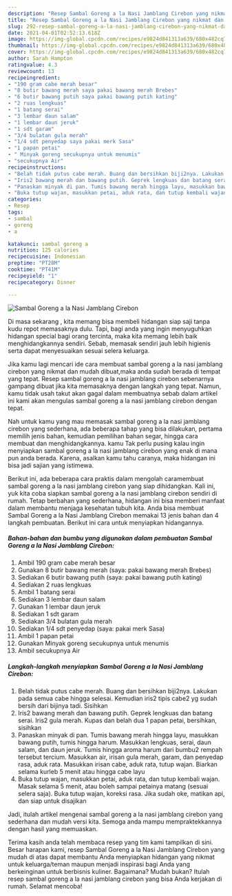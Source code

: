 ```yaml
---
description: "Resep Sambal Goreng a la Nasi Jamblang Cirebon yang nikmat dan Mudah Dibuat"
title: "Resep Sambal Goreng a la Nasi Jamblang Cirebon yang nikmat dan Mudah Dibuat"
slug: 292-resep-sambal-goreng-a-la-nasi-jamblang-cirebon-yang-nikmat-dan-mudah-dibuat
date: 2021-04-01T02:52:13.618Z
image: https://img-global.cpcdn.com/recipes/e9824d841313a639/680x482cq70/sambal-goreng-a-la-nasi-jamblang-cirebon-foto-resep-utama.jpg
thumbnail: https://img-global.cpcdn.com/recipes/e9824d841313a639/680x482cq70/sambal-goreng-a-la-nasi-jamblang-cirebon-foto-resep-utama.jpg
cover: https://img-global.cpcdn.com/recipes/e9824d841313a639/680x482cq70/sambal-goreng-a-la-nasi-jamblang-cirebon-foto-resep-utama.jpg
author: Sarah Hampton
ratingvalue: 4.3
reviewcount: 13
recipeingredient:
- "190 gram cabe merah besar"
- "8 butir bawang merah saya pakai bawang merah Brebes"
- "6 butir bawang putih saya pakai bawang putih kating"
- "2 ruas lengkuas"
- "1 batang serai"
- "3 lembar daun salam"
- "1 lembar daun jeruk"
- "1 sdt garam"
- "3/4 bulatan gula merah"
- "1/4 sdt penyedap saya pakai merk Sasa"
- "1 papan petai"
- " Minyak goreng secukupnya untuk menumis"
- "secukupnya Air"
recipeinstructions:
- "Belah tidak putus cabe merah. Buang dan bersihkan biji2nya. Lakukan pada semua cabe hingga selesai. Kemudian iris2 tipis cabe2 yg sudah bersih dari bijinya tadi. Sisihkan"
- "Iris2 bawang merah dan bawang putih. Geprek lengkuas dan batang serai. Iris2 gula merah. Kupas dan belah dua 1 papan petai, bersihkan, sisihkan"
- "Panaskan minyak di pan. Tumis bawang merah hingga layu, masukkan bawang putih, tumis hingga harum. Masukkan lengkuas, serai, daun salam, dan daun jeruk. Tumis hingga aroma harum dari bumbu2 rempah tersebut tercium. Masukkan air, irisan gula merah, garam, dan penyedap rasa, aduk rata. Masukkan irisan cabe, aduk rata, tutup wajan. Biarkan selama kurleb 5 menit atau hingga cabe layu"
- "Buka tutup wajan, masukkan petai, aduk rata, dan tutup kembali wajan. Masak selama 5 menit, atau boleh sampai petainya matang (sesuai selera saja). Buka tutup wajan, koreksi rasa. Jika sudah oke, matikan api, dan siap untuk disajikan"
categories:
- Resep
tags:
- sambal
- goreng
- a

katakunci: sambal goreng a 
nutrition: 125 calories
recipecuisine: Indonesian
preptime: "PT28M"
cooktime: "PT41M"
recipeyield: "1"
recipecategory: Dinner

---
```



![Sambal Goreng a la Nasi Jamblang Cirebon](https://img-global.cpcdn.com/recipes/e9824d841313a639/680x482cq70/sambal-goreng-a-la-nasi-jamblang-cirebon-foto-resep-utama.jpg)

Di masa  sekarang , kita memang bisa membeli hidangan siap saji tanpa kudu repot memasaknya dulu. Tapi, bagi anda yang ingin menyuguhkan hidangan special bagi orang tercinta, maka kita memang lebih baik menghidangkannya sendiri. Sebab, memasak sendiri jauh lebih higienis serta dapat menyesuaikan sesuai selera keluarga.

Jika kamu lagi mencari ide cara membuat sambal goreng a la nasi jamblang cirebon yang nikmat dan mudah dibuat,maka anda sudah berada di tempat yang tepat. Resep sambal goreng a la nasi jamblang cirebon  sebenarnya gampang dibuat jika kita memasaknya dengan langkah yang tepat. Namun, kamu tidak usah takut akan gagal dalam membuatnya 
sebab dalam artikel ini kami akan mengulas sambal goreng a la nasi jamblang cirebon dengan tepat.  



Nah untuk kamu yang mau memasak sambal goreng a la nasi jamblang cirebon yang sederhana, ada beberapa tahap yang bisa dilakukan, pertama memilih jenis bahan, kemudian pemilihan bahan segar, hingga cara membuat dan menghidangkannya. kamu Tak perlu pusing kalau ingin menyiapkan sambal goreng a la nasi jamblang cirebon yang enak di mana pun anda berada. Karena, asalkan kamu  tahu caranya, maka hidangan ini bisa jadi sajian yang istimewa.

Berikut ini, ada beberapa cara praktis  dalam mengolah caramembuat sambal goreng a la nasi jamblang cirebon yang siap dihidangkan. Kali ini, yuk kita coba siapkan sambal goreng a la nasi jamblang cirebon sendiri di rumah. Tetap berbahan yang sederhana, hidangan ini bisa memberi manfaat dalam membantu menjaga kesehatan tubuh kita. Anda bisa membuat Sambal Goreng a la Nasi Jamblang Cirebon memakai 13 jenis bahan dan 4 langkah pembuatan. Berikut ini cara untuk menyiapkan hidangannya.

<!--inarticleads1-->

##### Bahan-bahan dan bumbu yang digunakan dalam pembuatan Sambal Goreng a la Nasi Jamblang Cirebon:

1. Ambil 190 gram cabe merah besar
1. Gunakan 8 butir bawang merah (saya: pakai bawang merah Brebes)
1. Sediakan 6 butir bawang putih (saya: pakai bawang putih kating)
1. Sediakan 2 ruas lengkuas
1. Ambil 1 batang serai
1. Sediakan 3 lembar daun salam
1. Gunakan 1 lembar daun jeruk
1. Sediakan 1 sdt garam
1. Sediakan 3/4 bulatan gula merah
1. Sediakan 1/4 sdt penyedap (saya: pakai merk Sasa)
1. Ambil 1 papan petai
1. Gunakan  Minyak goreng secukupnya untuk menumis
1. Ambil secukupnya Air




<!--inarticleads2-->

##### Langkah-langkah menyiapkan Sambal Goreng a la Nasi Jamblang Cirebon:

1. Belah tidak putus cabe merah. Buang dan bersihkan biji2nya. Lakukan pada semua cabe hingga selesai. Kemudian iris2 tipis cabe2 yg sudah bersih dari bijinya tadi. Sisihkan
1. Iris2 bawang merah dan bawang putih. Geprek lengkuas dan batang serai. Iris2 gula merah. Kupas dan belah dua 1 papan petai, bersihkan, sisihkan
1. Panaskan minyak di pan. Tumis bawang merah hingga layu, masukkan bawang putih, tumis hingga harum. Masukkan lengkuas, serai, daun salam, dan daun jeruk. Tumis hingga aroma harum dari bumbu2 rempah tersebut tercium. Masukkan air, irisan gula merah, garam, dan penyedap rasa, aduk rata. Masukkan irisan cabe, aduk rata, tutup wajan. Biarkan selama kurleb 5 menit atau hingga cabe layu
1. Buka tutup wajan, masukkan petai, aduk rata, dan tutup kembali wajan. Masak selama 5 menit, atau boleh sampai petainya matang (sesuai selera saja). Buka tutup wajan, koreksi rasa. Jika sudah oke, matikan api, dan siap untuk disajikan




Jadi, itulah artikel mengenai  sambal goreng a la nasi jamblang cirebon  yang sederhana dan mudah versi kita. Semoga anda mampu mempraktekkannya dengan hasil yang memuaskan. 

Terima kasih anda telah membaca resep yang tim kami tampilkan di sini. Besar harapan kami, resep  Sambal Goreng a la Nasi Jamblang Cirebon yang mudah di atas dapat membantu Anda menyiapkan hidangan yang nikmat untuk keluarga/teman maupun menjadi inspirasi bagi Anda yang berkeinginan untuk berbisnis kuliner. Bagaimana? Mudah bukan? Itulah resep sambal goreng a la nasi jamblang cirebon yang bisa Anda kerjakan di rumah. Selamat mencoba!

